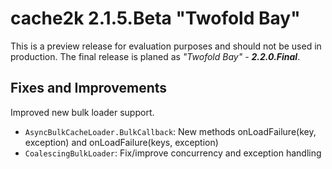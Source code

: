 # cache2k 2.1.5.Beta "Twofold Bay"

This is a preview release for evaluation purposes and should not be used in production.
The final release is planed as *"Twofold Bay" - **2.2.0.Final***.

## Fixes and Improvements

Improved new bulk loader support.

- `AsyncBulkCacheLoader.BulkCallback`: New methods onLoadFailure(key, exception) and 
  onLoadFailure(keys, exception)
- `CoalescingBulkLoader`: Fix/improve concurrency  and exception handling  
